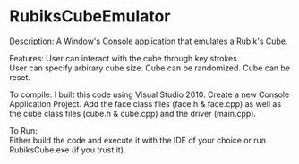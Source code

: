 RubiksCubeEmulator
==================

Description: 
A Window's Console application that emulates a Rubik's Cube.  

Features: 
User can interact with the cube through key strokes.  
User can specify arbirary cube size.
Cube can be randomized.
Cube can be reset.

To compile:
I built this code using Visual Studio 2010.  Create a new Console Application Project.  Add the face class files
(face.h & face.cpp) as well as the cube class files (cube.h & cube.cpp) and the driver (main.cpp).  

To Run:  
Either build the code and execute it with the IDE of your choice or run RubiksCube.exe (if you trust it).
